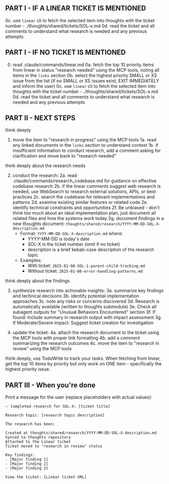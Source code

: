 ## PART I - IF A LINEAR TICKET IS MENTIONED

0c. use `linear` cli to fetch the selected item into thoughts with the ticket number - ./thoughts/shared/tickets/SOL-x.md
0d. read the ticket and all comments to understand what research is needed and any previous attempts

## PART I - IF NO TICKET IS MENTIONED

0.  read .claude/commands/linear.md
0a. fetch the top 10 priority items from linear in status "research needed" using the MCP tools, noting all items in the `links` section
0b. select the highest priority SMALL or XS issue from the list (if no SMALL or XS issues exist, EXIT IMMEDIATELY and inform the user)
0c. use `linear` cli to fetch the selected item into thoughts with the ticket number - ./thoughts/shared/tickets/SOL-x.md
0d. read the ticket and all comments to understand what research is needed and any previous attempts

## PART II - NEXT STEPS

think deeply

1. move the item to "research in progress" using the MCP tools
1a. read any linked documents in the `links` section to understand context
1b. if insufficient information to conduct research, add a comment asking for clarification and move back to "research needed"

think deeply about the research needs

2. conduct the research:
2a. read .claude/commands/research_codebase.md for guidance on effective codebase research
2b. if the linear comments suggest web research is needed, use WebSearch to research external solutions, APIs, or best practices
2c. search the codebase for relevant implementations and patterns
2d. examine existing similar features or related code
2e. identify technical constraints and opportunities
2f. Be unbiased - don't think too much about an ideal implementation plan, just document all related files and how the systems work today
2g. document findings in a new thoughts document: `thoughts/shared/research/YYYY-MM-DD-SOL-X-description.md`
   - Format: `YYYY-MM-DD-SOL-X-description.md` where:
     - YYYY-MM-DD is today's date
     - SOL-X is the ticket number (omit if no ticket)
     - description is a brief kebab-case description of the research topic
   - Examples:
     - With ticket: `2025-01-08-SOL-1-parent-child-tracking.md`
     - Without ticket: `2025-01-08-error-handling-patterns.md`

think deeply about the findings

3. synthesize research into actionable insights:
3a. summarize key findings and technical decisions
3b. identify potential implementation approaches
3c. note any risks or concerns discovered
3d. Research is automatically available (written to thoughts submodule)
3e. Check all subagent outputs for "Unusual Behaviors Encountered" section
3f. If found: Include summary in research output with impact assessment
3g. If Moderate/Severe impact: Suggest ticket creation for investigation

4. update the ticket:
4a. attach the research document to the ticket using the MCP tools with proper link formatting
4b. add a comment summarizing the research outcomes
4c. move the item to "research in review" using the MCP tools

think deeply, use TodoWrite to track your tasks. When fetching from linear, get the top 10 items by priority but only work on ONE item - specifically the highest priority issue.

## PART III - When you're done

Print a message for the user (replace placeholders with actual values):

```
✅ Completed research for SOL-X: [ticket title]

Research topic: [research topic description]

The research has been:

Created at thoughts/shared/research/YYYY-MM-DD-SOL-X-description.md
Synced to thoughts repository
Attached to the Linear ticket
Ticket moved to "research in review" status

Key findings:
- [Major finding 1]
- [Major finding 2]
- [Major finding 3]

View the ticket: [Linear ticket URL]
```
